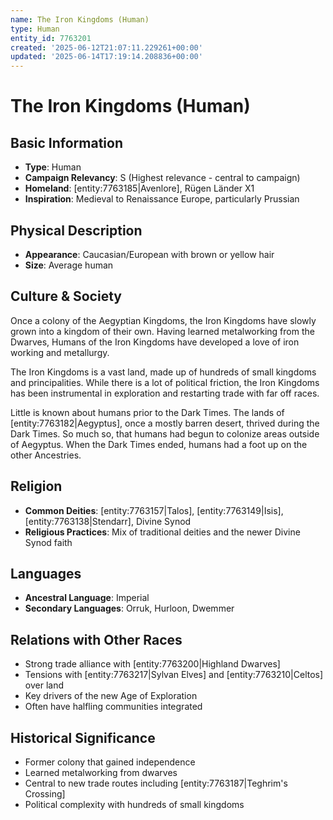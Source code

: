 ```yaml
---
name: The Iron Kingdoms (Human)
type: Human
entity_id: 7763201
created: '2025-06-12T21:07:11.229261+00:00'
updated: '2025-06-14T17:19:14.208836+00:00'
---
```


# The Iron Kingdoms (Human)

## Basic Information
- **Type**: Human
- **Campaign Relevancy**: S (Highest relevance - central to campaign)
- **Homeland**: [entity:7763185|Avenlore], Rügen Länder X1
- **Inspiration**: Medieval to Renaissance Europe, particularly Prussian

## Physical Description
- **Appearance**: Caucasian/European with brown or yellow hair
- **Size**: Average human

## Culture & Society
Once a colony of the Aegyptian Kingdoms, the Iron Kingdoms have slowly grown into a kingdom of their own. Having learned metalworking from the Dwarves, Humans of the Iron Kingdoms have developed a love of iron working and metallurgy. 

The Iron Kingdoms is a vast land, made up of hundreds of small kingdoms and principalities. While there is a lot of political friction, the Iron Kingdoms has been instrumental in exploration and restarting trade with far off races.

Little is known about humans prior to the Dark Times. The lands of [entity:7763182|Aegyptus], once a mostly barren desert, thrived during the Dark Times. So much so, that humans had begun to colonize areas outside of Aegyptus. When the Dark Times ended, humans had a foot up on the other Ancestries.

## Religion
- **Common Deities**: [entity:7763157|Talos], [entity:7763149|Isis], [entity:7763138|Stendarr], Divine Synod
- **Religious Practices**: Mix of traditional deities and the newer Divine Synod faith

## Languages
- **Ancestral Language**: Imperial
- **Secondary Languages**: Orruk, Hurloon, Dwemmer

## Relations with Other Races
- Strong trade alliance with [entity:7763200|Highland Dwarves]
- Tensions with [entity:7763217|Sylvan Elves] and [entity:7763210|Celtos] over land
- Key drivers of the new Age of Exploration
- Often have halfling communities integrated

## Historical Significance
- Former colony that gained independence
- Learned metalworking from dwarves
- Central to new trade routes including [entity:7763187|Teghrim's Crossing]
- Political complexity with hundreds of small kingdoms